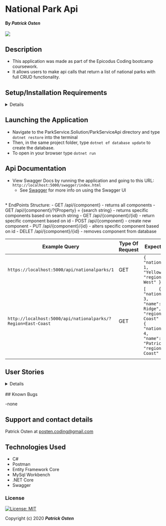 #  National Park Api

#### By _**Patrick Osten**_

![](ReadMeAssets/recording.gif)

## Description
- This application was made as part of the Epicodus Coding bootcamp coursework.
- It allows users to make api calls that return a list of national parks with full CRUD functionality.

## Setup/Installation Requirements

<details>

Software Requirements
* An up to date internet browser 
* <a href="https://dotnet.microsoft.com/download">.NET Core</a> 
* Code editor such as <a href="https://code.visualstudio.com/">Visual Studio Code</a>
* <a href="https://dev.mysql.com/downloads/workbench/">MySQL Workbench</a>
* <a href="https://www.postman.com/downloads/">Postman</a> (Optional)

Install Dotnet Script
* In the terminal, run this command `dotnet tool install -g dotnet-script`

Open by Downloading or Cloning
* From this link <https://github.com/POsten040/ParkServiceApi>
* Download this repository to your computer by clicking the green Code button and 'Download Zip'
* Or clone the repository with `git clone `

AppSettings
* This project requires an AppSettings file. Create your `appsettings.json` file in the main `Library` directory. 
* Format your `appsettings.json` file as follows including your unique password that was created at MySqlWorkbench installation:
```
{
  "ConnectionStrings":{
      "DefaultConnection": "Server=localhost;Port=3306;database=parkapi;uid=root;pwd=<YourPassword>;"
  }
}
```
* Update the Server, Port, and User ID as needed.

</details>

## Launching the Application
* Navigate to the ParkService.Soliution/ParkServiceApi directory and type `dotnet restore` into the terminal
* Then, in the same project folder, type `dotnet ef database update` to create the database. 
* To open in your browser type `dotnet run` 

## Api Documentation
* View Swagger Docs by running the application and going to this URL: `http://localhost:5000/swagger/index.html`
  - See [Swagger](https://swagger.io/tools/swagger-ui/) for more info on using the Swagger UI
<br>
* EndPoints Structure:
  - GET /api/{component} 
    - returns all components
  - GET /api/{component}/?{Property} = {search string} 
    - returns specific components based on search string
  - GET /api/{component}/{id}
    - return specific component based on id 
  - POST /api/{component}
    - create new component
  - PUT /api/{component}/{id}
    - alters specific component based on id
  - DELET /api/{component}/{id}
    - removes component from database

| Example Query                                              | Type Of Request | Expected OutPut                                                                                                                                                                                                      |
|------------------------------------------------------------|-----------------|----------------------------------------------------------------------------------------------------------------------------------------------------------------------------------------------------------------------|
| `https://localhost:5000/api/nationalparks/1`           | GET             | ` {     "nationalParkId": 1,     "name": "YellowStone",     "region": "Mid-West" } `                                                                                                                           |
| `http://localhost:5000/api/nationalparks/?Region=East-Coast` | GET             | `[     {         "nationalParkId": 3,         "name": "Blue Ridge",         "region": "East-Coast"     },     {         "nationalParkId": 4,         "name": "Patrick's Park",         "region": "East-Coast"     } ]` |
|                                                            |                 |                                                                                                                                                                                                                      |

## User Stories
<details>

| User Stories                                                                                                                                                                                                                                                               |   |
|----------------------------------------------------------------------------------------------------------------------------------------------------------------------------------------------------------------------------------------------------------------------------|---|
| The application should let users look up a list of national parks.                                                                                                                               |   |                                                                                                    
</details>
<br>
## Known Bugs

-none

## Support and contact details

Patrick Osten at <posten.coding@gmail.com> 

## Technologies Used

* C#
* Postman
* Entity Framework Core
* MySql Workbench
* .NET Core
* Swagger

### License

[![License: MIT](https://img.shields.io/badge/License-MIT-yellow.svg)](https://opensource.org/licenses/MIT)

Copyright (c) 2020 **_Patrick Osten_**